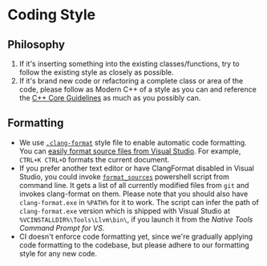 # Coding Style

## Philosophy
1. If it's inserting something into the existing classes/functions, try to follow the existing style as closely as possible.
1. If it's brand new code or refactoring a complete class or area of the code, please follow as Modern C++ of a style as you can and reference the [C++ Core Guidelines](https://github.com/isocpp/CppCoreGuidelines) as much as you possibly can.

## Formatting

- We use [`.clang-format`](https://github.com/microsoft/PowerToys/blob/master/.clang-format) style file to enable automatic code formatting. You can [easily format source files from Visual Studio](https://devblogs.microsoft.com/cppblog/clangformat-support-in-visual-studio-2017-15-7-preview-1/). For example, `CTRL+K CTRL+D` formats the current document.
- If you prefer another text editor or have ClangFormat disabled in Visual Studio, you could invoke [`format_sources`](https://github.com/microsoft/PowerToys/blob/master/format_sources.ps1) powershell script from command line. It gets a list of all currently modified files from `git` and invokes clang-format on them.
Please note that you should also have `clang-format.exe` in `%PATH%` for it to work. The script can infer the path of `clang-format.exe` version which is shipped with Visual Studio at `%VCINSTALLDIR%\Tools\Llvm\bin\`, if you launch it from the *Native Tools Command Prompt for VS*.
- CI doesn't enforce code formatting yet, since we're gradually applying code formatting to the codebase, but please adhere to our formatting style for any new code.